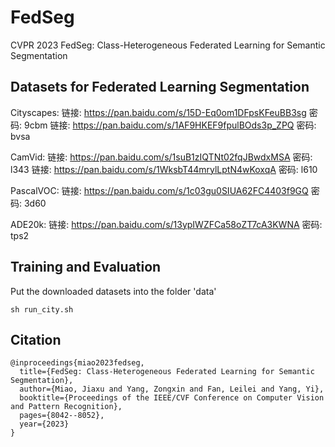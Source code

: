 # FedSeg
CVPR 2023 FedSeg: Class-Heterogeneous Federated Learning for Semantic Segmentation


## Datasets for Federated Learning Segmentation

Cityscapes: 链接: https://pan.baidu.com/s/15D-Eq0om1DFpsKFeuBB3sg  密码: 9cbm 
            链接: https://pan.baidu.com/s/1AF9HKEF9fpulBOds3p_ZPQ  密码: bvsa

CamVid:  链接: https://pan.baidu.com/s/1suB1zIQTNt02fqJBwdxMSA  密码: l343
         链接: https://pan.baidu.com/s/1WksbT44mrylLptN4wKoxqA  密码: l610


PascalVOC: 链接: https://pan.baidu.com/s/1c03gu0SIUA62FC4403f9GQ  密码: 3d60


ADE20k: 链接: https://pan.baidu.com/s/13ypIWZFCa58oZT7cA3KWNA  密码: tps2

## Training and Evaluation

Put the downloaded datasets into the folder 'data'
```
sh run_city.sh
```

## Citation
```
@inproceedings{miao2023fedseg,
  title={FedSeg: Class-Heterogeneous Federated Learning for Semantic Segmentation},
  author={Miao, Jiaxu and Yang, Zongxin and Fan, Leilei and Yang, Yi},
  booktitle={Proceedings of the IEEE/CVF Conference on Computer Vision and Pattern Recognition},
  pages={8042--8052},
  year={2023}
}
```
